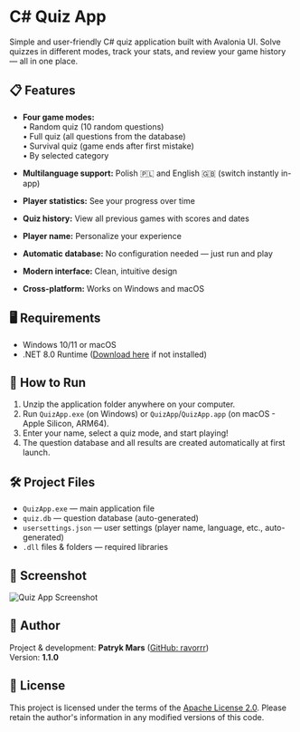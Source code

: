 # C# Quiz App

Simple and user-friendly C# quiz application built with Avalonia UI.
Solve quizzes in different modes, track your stats, and review your game history — all in one place.

## 📋 Features

- **Four game modes:**  
  • Random quiz (10 random questions)  
  • Full quiz (all questions from the database)  
  • Survival quiz (game ends after first mistake)  
  • By selected category

- **Multilanguage support:** Polish 🇵🇱 and English 🇬🇧 (switch instantly in-app)
- **Player statistics:** See your progress over time  
- **Quiz history:** View all previous games with scores and dates
- **Player name:** Personalize your experience  
- **Automatic database:** No configuration needed — just run and play  
- **Modern interface:** Clean, intuitive design  
- **Cross-platform:** Works on Windows and macOS

## 🖥️ Requirements

- Windows 10/11 or macOS
- .NET 8.0 Runtime ([Download here](https://dotnet.microsoft.com/en-us/download/dotnet/8.0) if not installed)

## 🚀 How to Run

1. Unzip the application folder anywhere on your computer.
2. Run `QuizApp.exe` (on Windows) or `QuizApp`/`QuizApp.app` (on macOS - Apple Silicon, ARM64).
3. Enter your name, select a quiz mode, and start playing!
4. The question database and all results are created automatically at first launch.

## 🛠️ Project Files

- `QuizApp.exe` — main application file
- `quiz.db` — question database (auto-generated)
- `usersettings.json` — user settings (player name, language, etc., auto-generated)
- `.dll` files & folders — required libraries

## 📸 Screenshot

![Quiz App Screenshot](https://i.imgur.com/L607HiU.png)

## 📝 Author

Project & development: **Patryk Mars** ([GitHub: ravorrr](https://github.com/ravorrr))  
Version: **1.1.0**

## 📄 License

This project is licensed under the terms of the [Apache License 2.0](LICENSE). Please retain the author's information in any modified versions of this code.
